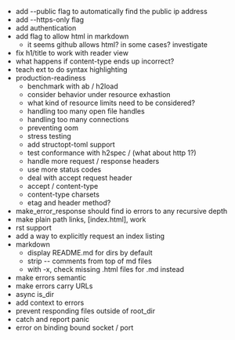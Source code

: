 - add --public flag to automatically find the public ip address
- add --https-only flag
- add authentication
- add flag to allow html in markdown
  - it seems github allows html? in some cases? investigate
- fix h1/title to work with reader view
- what happens if content-type ends up incorrect?
- teach ext to do syntax highlighting
- production-readiness
  - benchmark with ab / h2load
  - consider behavior under resource exhastion
  - what kind of resource limits need to be considered?
  - handling too many open file handles
  - handling too many connections
  - preventing oom
  - stress testing
  - add structopt-toml support
  - test conformance with h2spec / (what about http 1?)
  - handle more request / response headers
  - use more status codes
  - deal with accept request header
  - accept / content-type
  - content-type charsets
  - etag and header method?
- make_error_response should find io errors to any recursive depth
- make plain path links, [index.html], work
- rst support
- add a way to explicitly request an index listing
- markdown
  - display README.md for dirs by default
  - strip -- comments from top of md files
  - with -x, check missing .html files for .md instead
- make errors semantic
- make errors carry URLs
- async is_dir
- add context to errors
- prevent responding files outside of root_dir
- catch and report panic
- error on binding bound socket / port
